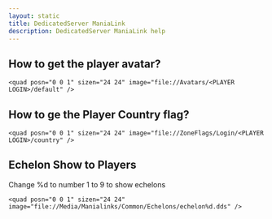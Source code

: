 ```yaml
---
layout: static
title: DedicatedServer ManiaLink
description: DedicatedServer ManiaLink help
---
```


## How to get the player avatar?

`<quad posn="0 0 1" sizen="24 24" image="file://Avatars/<PLAYER LOGIN>/default" />`

## How to ge the Player Country flag?

`<quad posn="0 0 1" sizen="24 24" image="file://ZoneFlags/Login/<PLAYER LOGIN>/country" />`

## Echelon Show to Players

Change %d to number 1 to 9 to show echelons

`<quad posn="0 0 1" sizen="24 24" image="file://Media/Manialinks/Common/Echelons/echelon%d.dds" />`